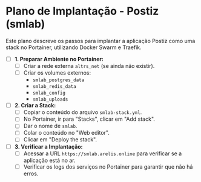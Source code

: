 # Plano de Implantação - Postiz (smlab)

Este plano descreve os passos para implantar a aplicação Postiz como uma stack no Portainer, utilizando Docker Swarm e Traefik.

- [ ] **1. Preparar Ambiente no Portainer:**
  - [ ] Criar a rede externa `altrs_net` (se ainda não existir).
  - [ ] Criar os volumes externos:
    - `smlab_postgres_data`
    - `smlab_redis_data`
    - `smlab_config`
    - `smlab_uploads`

- [ ] **2. Criar a Stack:**
  - [ ] Copiar o conteúdo do arquivo `smlab-stack.yml`.
  - [ ] No Portainer, ir para "Stacks", clicar em "Add stack".
  - [ ] Dar o nome de `smlab`.
  - [ ] Colar o conteúdo no "Web editor".
  - [ ] Clicar em "Deploy the stack".

- [ ] **3. Verificar a Implantação:**
  - [ ] Acessar a URL `https://smlab.arelis.online` para verificar se a aplicação está no ar.
  - [ ] Verificar os logs dos serviços no Portainer para garantir que não há erros.
